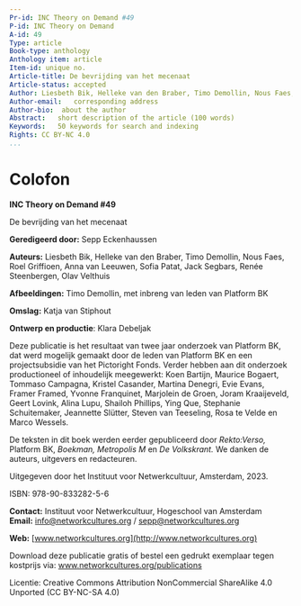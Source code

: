 ```yaml
---
Pr-id: INC Theory on Demand #49
P-id: INC Theory on Demand
A-id: 49
Type: article
Book-type: anthology
Anthology item: article
Item-id: unique no.
Article-title: De bevrijding van het mecenaat
Article-status: accepted
Author: Liesbeth Bik, Helleke van den Braber, Timo Demollin, Nous Faes, Roel Griffioen, Anna van Leeuwen, Sofia Patat, Jack Segbars, Renée Steenbergen, Olav Velthuis
Author-email:   corresponding address
Author-bio:  about the author
Abstract:   short description of the article (100 words)
Keywords:   50 keywords for search and indexing
Rights: CC BY-NC 4.0
...
```



# Colofon

**INC Theory on Demand #49**

De bevrijding van het mecenaat

**Geredigeerd door:** Sepp Eckenhaussen

**Auteurs:** Liesbeth Bik, Helleke van den Braber, Timo Demollin, Nous
Faes, Roel Griffioen, Anna van Leeuwen, Sofia Patat, Jack Segbars, Renée
Steenbergen, Olav Velthuis

**Afbeeldingen:** Timo Demollin, met inbreng van leden van Platform BK

**Omslag:** Katja van Stiphout

**Ontwerp en productie**: Klara Debeljak

Deze publicatie is het resultaat van twee jaar onderzoek van Platform
BK, dat werd mogelijk gemaakt door de leden van Platform BK en een
projectsubsidie van het Pictoright Fonds. Verder hebben aan dit
onderzoek productioneel of inhoudelijk meegewerkt: Koen Bartijn, Maurice
Bogaert, Tommaso Campagna, Kristel Casander, Martina Denegri, Evie
Evans, Framer Framed, Yvonne Franquinet, Marjolein de Groen, Joram
Kraaijeveld, Geert Lovink, Alina Lupu, Shailoh Phillips, Ying Que,
Stephanie Schuitemaker, Jeannette Slütter, Steven van Teeseling, Rosa te
Velde en Marco Wessels.

De teksten in dit boek werden eerder gepubliceerd door *Rekto:Verso,*
Platform BK, *Boekman, Metropolis M* en *De Volkskrant.* We danken de
auteurs, uitgevers en redacteuren.

Uitgegeven door het Instituut voor Netwerkcultuur, Amsterdam, 2023.

ISBN: 978-90-833282-5-6

**Contact:** Instituut voor Netwerkcultuur, Hogeschool van Amsterdam\
**Email:** <info@networkcultures.org> / <sepp@networkcultures.org>

**Web:** [www.networkcultures.org](http://www.networkcultures.org)

Download deze publicatie gratis of bestel een gedrukt exemplaar tegen
kostprijs via: www.networkcultures.org/publications

Licentie: Creative Commons Attribution NonCommercial ShareAlike 4.0
Unported (CC BY-NC-SA 4.0)
